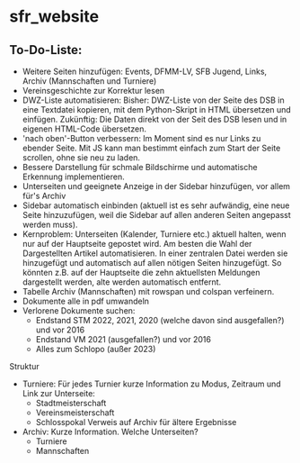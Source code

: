 # sfr_website

## To-Do-Liste:
- Weitere Seiten hinzufügen:
	Events, DFMM-LV, SFB Jugend, Links, Archiv (Mannschaften und Turniere)
- Vereinsgeschichte zur Korrektur lesen
- DWZ-Liste automatisieren:
	Bisher: DWZ-Liste von der Seite des DSB in eine Textdatei 
kopieren, mit dem Python-Skript in HTML übersetzen und einfügen.
	Zukünftig: Die Daten direkt von der Seit des DSB lesen und in 
eigenen HTML-Code übersetzen.
- 'nach oben'-Button verbessern: Im Moment sind es nur Links zu ebender 
Seite. Mit JS kann man bestimmt einfach zum Start der Seite scrollen, ohne 
sie neu zu laden.
- Bessere Darstellung für schmale Bildschirme und automatische Erkennung 
implementieren.
- Unterseiten und geeignete Anzeige in der Sidebar hinzufügen, vor allem für's Archiv
- Sidebar automatisch einbinden (aktuell ist es sehr aufwändig, eine neue Seite
	hinzuzufügen, weil die Sidebar auf allen anderen Seiten angepasst werden muss).
- Kernproblem: Unterseiten (Kalender, Turniere etc.) aktuell halten, wenn nur auf der
	Hauptseite gepostet wird. Am besten die Wahl der Dargestellten Artikel
	automatisieren. In einer zentralen Datei werden sie hinzugefügt und automatisch
	auf allen nötigen Seiten hinzugefügt. So könnten z.B. auf der Hauptseite die
	zehn aktuellsten Meldungen dargestellt werden, alte werden automatisch entfernt.
- Tabelle Archiv (Mannschaften) mit rowspan und colspan verfeinern.
- Dokumente alle in pdf umwandeln
- Verlorene Dokumente suchen:
	- Endstand STM 2022, 2021, 2020 (welche davon sind ausgefallen?) und vor 2016
	- Endstand VM 2021 (ausgefallen?) und vor 2016
	- Alles zum Schlopo (außer 2023)




Struktur

- Turniere:
	Für jedes Turnier kurze Information zu Modus, Zeitraum und Link zur Unterseite:
	- Stadtmeisterschaft
	- Vereinsmeisterschaft
	- Schlosspokal
	Verweis auf Archiv für ältere Ergebnisse
- Archiv:
	Kurze Information. Welche Unterseiten?
	- Turniere
	- Mannschaften
